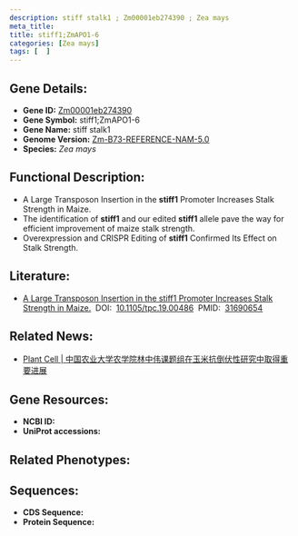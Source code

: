 ```yaml
---
description: stiff stalk1 ; Zm00001eb274390 ; Zea mays
meta_title:
title: stiff1;ZmAPO1-6
categories: [Zea mays]
tags: [  ]
---
```


## Gene Details:
- **Gene ID:**	[Zm00001eb274390]()
- **Gene Symbol:** stiff1;ZmAPO1-6
- **Gene Name:** stiff stalk1
- **Genome Version:** [Zm-B73-REFERENCE-NAM-5.0]()
- **Species:** *Zea mays*

## Functional Description:
   - A Large Transposon Insertion in the **stiff1** Promoter Increases Stalk Strength in Maize.
   - The identification of **stiff1** and our edited **stiff1** allele pave the way for efficient improvement of maize stalk strength.
   - Overexpression and CRISPR Editing of **stiff1** Confirmed Its Effect on Stalk Strength.

## Literature:
   - [A Large Transposon Insertion in the stiff1 Promoter Increases Stalk Strength in Maize.]( https://academic.oup.com/plcell/article/32/1/152/6099189?login=true)&nbsp;&nbsp;DOI:&nbsp;&nbsp;[10.1105/tpc.19.00486](https://academic.oup.com/plcell/article/32/1/152/6099189?login=true)&nbsp;&nbsp;PMID:&nbsp;&nbsp;[31690654](https://pubmed.ncbi.nlm.nih.gov/31690654/)

## Related News:
   - [Plant Cell | 中国农业大学农学院林中伟课题组在玉米抗倒伏性研究中取得重要进展](https://mp.weixin.qq.com/s?__biz=MzU3ODY3MDM0NA==&mid=2247492875&idx=1&sn=4e02118c04acf364d0467248017c90b8&chksm=fd737f6cca04f67a7330efa0fa209e8734379c373c554edea28d7142e0e1625b1d4446765f88&scene=27#wechat_redirect)

## Gene Resources:
- **NCBI ID:** [](https://www.ncbi.nlm.nih.gov/gene/?term=)
- **UniProt accessions:** [](https://www.uniprot.org/uniprotkb//entry)

## Related Phenotypes:


## Sequences:
- **CDS Sequence:**
- **Protein Sequence:**
